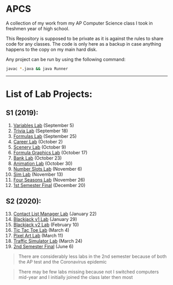 # APCS
A collection of my work from my AP Computer Science class I took in freshmen year of high school.

This Repository is supposed to be private as it is against the rules to share code for any classes. The code is only here as a backup in case anything happens to the copy on my main hard disk.

Any project can be run by using the following command:
```bash
javac *.java && java Runner
```

---

# List of Lab Projects:

## S1 (2019):
1. [Variables Lab](variableslab) (September 5)
2. [Trivia Lab](triviaLab) (September 18)
3. [Formulas Lab](formulaslab) (September 25)
4. [Career Lab](careerlab) (October 2)
5. [Scenery Lab](scenerylab) (October 9)
6. [Formula Graphics Lab](formulagraphicslab) (October 17)
7. [Bank Lab](banklab) (October 23)
8. [Animation Lab](animationlab) (October 30)
9. [Number Slots Lab](numberslotlab) (November 6)
10. [Sim Lab](simlab) (November 13)
11. [Four Seasons Lab](fourseasonslab) (November 26)
12. [1st Semester Final](final) (December 20)

## S2 (2020): 
13. [Contact List Manager Lab](contactlistmanagerlab) (January 22)
14. [Blackjack v1 Lab](blackjackv1lab) (January 29)
15. [Blackjack v2 Lab](blackjackv2lab) (February 10)
16. [Tic Tac Toe Lab](tictactoelab) (March 4)
17. [Pixel Art Lab](pixelart) (March 11)
18. [Traffic Simulator Lab](trafficsim) (March 24)
19. [2nd Semester Final](final2) (June 6)

> There are considerably less labs in the 2nd semester because of both the AP test and the Coronavirus epidemic

> There may be few labs missing because not I switched computers mid-year and I initially joined the class later then most